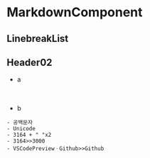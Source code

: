 # MarkdownComponent

## LinebreakList
## Header02
- a
  
ㅤ  
- b

```
- 공백문자
- Unicode
- 3164 + " "x2
- 3164>>3000
- VSCodePreviewㆍGithub>>Github
```

